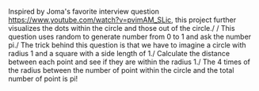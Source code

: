 Inspired by Joma's favorite interview question https://www.youtube.com/watch?v=pvimAM_SLic, this project further visualizes the dots within the circle and those out of the circle./
/
This question uses random to generate number from 0 to 1 and ask the number pi./
The trick behind this question is that we have to imagine a circle with radius 1 and a square with a side length of 1./
Calculate the distance between each point and see if they are within the radius 1./
The 4 times of the radius between the number of point within the circle and the total number of point is pi!
